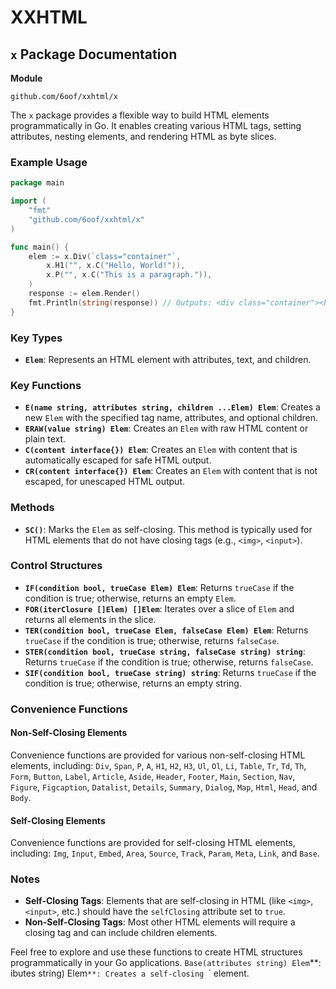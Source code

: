 # XXHTML
## `x` Package Documentation

**Module** 

```
github.com/6oof/xxhtml/x
```

The `x` package provides a flexible way to build HTML elements programmatically in Go. It enables creating various HTML tags, setting attributes, nesting elements, and rendering HTML as byte slices.

### Example Usage

```go
package main

import (
    "fmt"
    "github.com/6oof/xxhtml/x"
)

func main() {
    elem := x.Div(`class="container"`, 
        x.H1("", x.C("Hello, World!")),
        x.P("", x.C("This is a paragraph.")),
    )
    response := elem.Render()
    fmt.Println(string(response)) // Outputs: <div class="container"><h1>Hello, World!</h1><p>This is a paragraph.</p></div>
}
```

### Key Types

- **`Elem`**: Represents an HTML element with attributes, text, and children.

### Key Functions

- **`E(name string, attributes string, children ...Elem) Elem`**: Creates a new `Elem` with the specified tag name, attributes, and optional children.
- **`ERAW(value string) Elem`**: Creates an `Elem` with raw HTML content or plain text.
- **`C(content interface{}) Elem`**: Creates an `Elem` with content that is automatically escaped for safe HTML output.
- **`CR(content interface{}) Elem`**: Creates an `Elem` with content that is not escaped, for unescaped HTML output.

### Methods

- **`SC()`**: Marks the `Elem` as self-closing. This method is typically used for HTML elements that do not have closing tags (e.g., `<img>`, `<input>`). 

### Control Structures

- **`IF(condition bool, trueCase Elem) Elem`**: Returns `trueCase` if the condition is true; otherwise, returns an empty `Elem`.
- **`FOR(iterClosure []Elem) []Elem`**: Iterates over a slice of `Elem` and returns all elements in the slice.
- **`TER(condition bool, trueCase Elem, falseCase Elem) Elem`**: Returns `trueCase` if the condition is true; otherwise, returns `falseCase`.
- **`STER(condition bool, trueCase string, falseCase string) string`**: Returns `trueCase` if the condition is true; otherwise, returns `falseCase`.
- **`SIF(condition bool, trueCase string) string`**: Returns `trueCase` if the condition is true; otherwise, returns an empty string.

### Convenience Functions

#### Non-Self-Closing Elements

Convenience functions are provided for various non-self-closing HTML elements, including: `Div`, `Span`, `P`, `A`, `H1`, `H2`, `H3`, `Ul`, `Ol`, `Li`, `Table`, `Tr`, `Td`, `Th`, `Form`, `Button`, `Label`, `Article`, `Aside`, `Header`, `Footer`, `Main`, `Section`, `Nav`, `Figure`, `Figcaption`, `Datalist`, `Details`, `Summary`, `Dialog`, `Map`, `Html`, `Head`, and `Body`.

#### Self-Closing Elements

Convenience functions are provided for self-closing HTML elements, including: `Img`, `Input`, `Embed`, `Area`, `Source`, `Track`, `Param`, `Meta`, `Link`, and `Base`.

### Notes

- **Self-Closing Tags**: Elements that are self-closing in HTML (like `<img>`, `<input>`, etc.) should have the `selfClosing` attribute set to `true`.
- **Non-Self-Closing Tags**: Most other HTML elements will require a closing tag and can include children elements.

Feel free to explore and use these functions to create HTML structures programmatically in your Go applications.
`Base(attributes string) Elem`**: ibutes string) Elem`**: Creates a self-closing `<base>` element.
